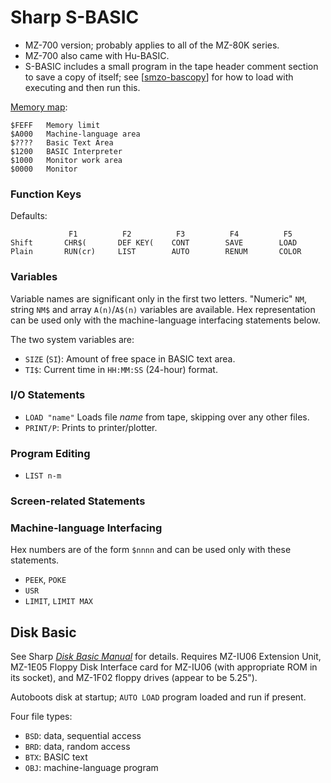 Sharp S-BASIC
=============

- MZ-700 version; probably applies to all of the MZ-80K series.
- MZ-700 also came with Hu-BASIC.
- S-BASIC includes a small program in the tape header comment section to
  save a copy of itself; see [[smzo-bascopy]] for how to load with
  executing and then run this.

[Memory map][som 28]:

    $FEFF   Memory limit
    $A000   Machine-language area
    $????   Basic Text Area
    $1200   BASIC Interpreter
    $1000   Monitor work area
    $0000   Monitor

### Function Keys

Defaults:

                 F1          F2          F3          F4          F5
    Shift       CHR$(       DEF KEY(    CONT        SAVE        LOAD
    Plain       RUN(cr)     LIST        AUTO        RENUM       COLOR

### Variables

Variable names are significant only in the first two letters.
"Numeric" `NM`, string `NM$` and array `A(n)`/`A$(n)` variables are
available. Hex representation can be used only with the machine-language
interfacing statements below.

The two system variables are:
- `SIZE` (`SI`): Amount of free space in BASIC text area.
- `TI$`: Current time in `HH:MM:SS` (24-hour) format.

### I/O Statements

- `LOAD "name"` Loads file _name_ from tape, skipping over any other files.
- `PRINT/P`: Prints to printer/plotter.

### Program Editing

- `LIST n-m`

### Screen-related Statements

### Machine-language Interfacing

Hex numbers are of the form `$nnnn` and can be used only with these
statements.

- `PEEK`, `POKE`
- `USR`
- `LIMIT`, `LIMIT MAX`


Disk Basic
----------

See Sharp [_Disk Basic Manual_][sdbm] for details. Requires MZ-IU06
Extension Unit, MZ-1E05 Floppy Disk Interface card for MZ-IU06 (with
appropriate ROM in its socket), and MZ-1F02 floppy drives (appear to be
5.25").

Autoboots disk at startup; `AUTO LOAD` program loaded and run if present.

Four file types:
- `BSD`: data, sequential access
- `BRD`: data, random access
- `BTX`: BASIC text
- `OBJ`: machine-language program



<!-------------------------------------------------------------------->
[som 28]: https://archive.org/details/sharpmz700ownersmanual/page/n29/mode/1up?view=theater

[smzo-bascopy]: https://original.sharpmz.org/mz-700/basiccpy.htm
[sdbm]: https://archive.org/details/manualzilla-id-7339763/page/17/mode/1up?view=theater
